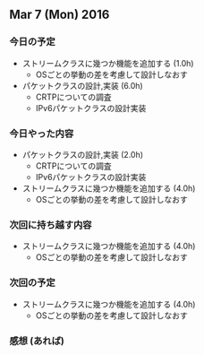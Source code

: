 

## Mar 7 (Mon) 2016

### 今日の予定

 - ストリームクラスに幾つか機能を追加する (1.0h)
    - OSごとの挙動の差を考慮して設計しなおす
 - パケットクラスの設計,実装 (6.0h)
    - CRTPについての調査
    - IPv6パケットクラスの設計実装

### 今日やった内容

 - パケットクラスの設計,実装 (2.0h)
    - CRTPについての調査
    - IPv6パケットクラスの設計実装
 - ストリームクラスに幾つか機能を追加する (4.0h)
    - OSごとの挙動の差を考慮して設計しなおす
	


### 次回に持ち越す内容

 - ストリームクラスに幾つか機能を追加する (4.0h)
    - OSごとの挙動の差を考慮して設計しなおす


### 次回の予定

 - ストリームクラスに幾つか機能を追加する (4.0h)
    - OSごとの挙動の差を考慮して設計しなおす


### 感想 (あれば)


